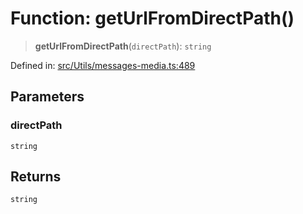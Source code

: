 # Function: getUrlFromDirectPath()

> **getUrlFromDirectPath**(`directPath`): `string`

Defined in: [src/Utils/messages-media.ts:489](https://github.com/Fokusdotid/bail/blob/fcd0cec6f26de1fb545eb2e03fa5c63fbad99d3d/src/Utils/messages-media.ts#L489)

## Parameters

### directPath

`string`

## Returns

`string`
